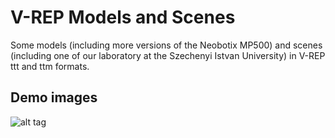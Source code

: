 # V-REP Models and Scenes
Some models (including more versions of the Neobotix MP500) and scenes (including one of our laboratory at the Szechenyi Istvan University) in V-REP ttt and ttm formats.

## Demo images
![alt tag](http://www.sze.hu/~herno/robotics/NeobotixVrepModel.png)